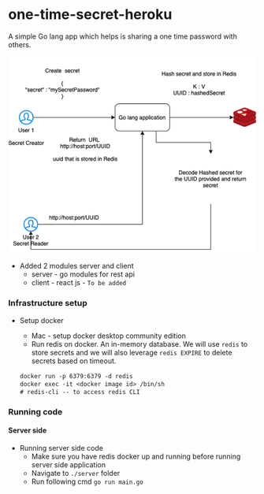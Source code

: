 # one-time-secret-heroku
A simple Go lang app which helps is sharing a one time password with others.

![Design approach](./one-time-secret.drawio.png)


- Added 2 modules server and client 
   * server - go modules for rest api 
   * client - react js - `To be added` 


### Infrastructure setup 

- Setup docker 
    * Mac - setup docker desktop community edition 
    * Run redis on docker. An in-memory database. We will use `redis` to store secrets and we will also leverage `redis EXPIRE` to delete secrets based on timeout. 
    
    ```
    docker run -p 6379:6379 -d redis 
    docker exec -it <docker image id> /bin/sh
    # redis-cli -- to access redis CLI
    ```

### Running code 

#### Server side
- Running server side code 
   * Make sure you have redis docker up and running before running server side application
   * Navigate to `./server` folder
   * Run following cmd `go run main.go`